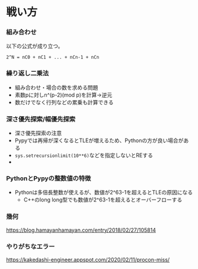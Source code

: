 # 戦い方
### 組み合わせ
以下の公式が成り立つ。
```
2^N = nC0 + nC1 + ... + nCn-1 + nCn
```

### 繰り返し二乗法
* 組み合わせ・場合の数を求める問題
* 素数pに対しn^(p-2)(mod p)を計算→逆元
* 数だけでなく行列などの累乗も計算できる

### 深さ優先探索/幅優先探索
* 深さ優先探索の注意
 * Pypyでは再帰が深くなるとTLEが増えるため、Pythonの方が良い場合がある
 * `sys.setrecursionlimit(10**6)`などを指定しないとREする
 * 

### PythonとPypyの整数値の特徴
* Pythonは多倍長整数が使えるが、数値が2^63-1を超えるとTLEの原因になる
  * C++のlong long型でも数値が2^63-1を超えるとオーバーフローする

### 幾何
https://blog.hamayanhamayan.com/entry/2018/02/27/105814
  

### やりがちなエラー
https://kakedashi-engineer.appspot.com/2020/02/11/procon-miss/
